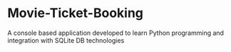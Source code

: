 # Movie-Ticket-Booking

A console based application developed to learn Python programming and integration with SQLite DB technologies
